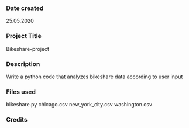 ### Date created
25.05.2020

### Project Title
Bikeshare-project

### Description
Write a python code that analyzes bikeshare data according to user input

### Files used
bikeshare.py
chicago.csv
new_york_city.csv
washington.csv

### Credits
